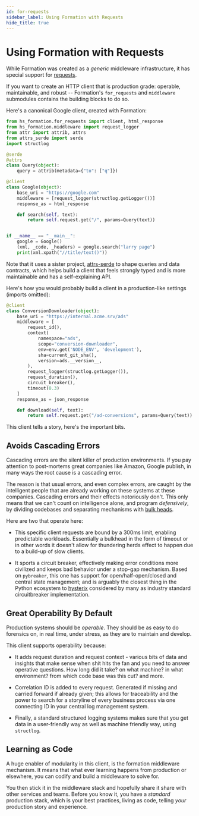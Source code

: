 ```yaml
---
id: for-requests
sidebar_label: Using Formation with Requests
hide_title: true
---
```

# Using Formation with Requests

While Formation was created as a _generic_ middleware infrastructure, it has special support for [requests](https://github.com/requests/requests).

If you want to create an HTTP client that is production grade: operable, maintainable, and robust -- Formation's `for_requests` and `middleware` submodules contains the building blocks to do so.

Here's a canonical Google client, created with Formation:

```py
from hs_formation.for_requests import client, html_response
from hs_formation.middleware import request_logger
from attr import attrib, attrs
from attrs_serde import serde
import structlog

@serde
@attrs
class Query(object):
    query = attrib(metadata={"to": ["q"]})

@client
class Google(object):
    base_uri = "https://google.com"
    middleware = [request_logger(structlog.getLogger())]
    response_as = html_response

    def search(self, text):
        return self.request.get("/", params=Query(text))


if __name__ == "__main__":
    google = Google()
    (xml, _code, _headers) = google.search("larry page")
    print(xml.xpath("//title/text()"))
```


Note that it uses a sister project, [attrs-serde](https://github.com/jondot/attrs-serde) to shape queries and data contracts, which helps build a client that feels strongly typed and is more maintainable and has a self-explaining API.


Here's how you would probably build a client in a production-like settings (imports omitted):

```py
@client
class ConversionDownloader(object):
    base_uri = "https://internal.acme.srv/ads"
    middleware = [
        request_id(),
        context(
            namespace="ads",
            scope="conversion-downloader",
            env=env.get('NODE_ENV', 'development'),
            sha=current_git_sha(),
            version=ads.__version__,
        ),
        request_logger(structlog.getLogger()),
        request_duration(),
        circuit_breaker(),
        timeout(0.3)
    ]
    response_as = json_response

    def download(self, text):
        return self.request.get("/ad-conversions", params=Query(text))
```

This client tells a story, here's the important bits.

## Avoids Cascading Errors 

Cascading errors are the silent killer of production environments. If you pay attention to post-mortems great companies like Amazon, Google publish, in many ways the root cause is a cascading error. 

The reason is that usual errors, and even complex errors, are caught by the intelligent people that are already working on these systems at these companies. Cascading errors and their effects notoriously don't. This only means that we can't count on intelligence alone, and program _defensively_, by dividing codebases and separating mechanisms with [bulk heads](https://en.wikipedia.org/wiki/Bulkhead_(partition)).

Here are two that operate here:

* This specific client requests are bound by a 300ms limit, enabling predictable workloads. Essentially a bulkhead in the form of timeout or in other words it doesn't allow for thundering herds effect to happen due to a build-up of slow clients.

* It sports a circuit breaker, effectively making error conditions more civilized and keeps bad behavior under a stop-gap mechanism. Based on `pybreaker`, this one has support for open/half-open/closed and central state management; and is arguably the closest thing in the Python ecosystem to [hysterix](https://github.com/Netflix/Hystrix) considered by many as industry standard circuitbreaker implementation.


## Great Operability By Default

Production systems should be _operable_. They should be as easy to do forensics on, in real time, under stress, as they are to maintain and develop.

This client supports operability because:

* It adds request duration and request context - various bits of data and insights that make sense when shit hits the fan and you need to answer operative questions. How long did it take? on what machine? in what environment? from which code base was this cut? and more.

* Correlation ID is added to every request. Generated if missing and carried forward if already given; this allows for traceability and the power to search for a storyline of every business process via one connecting ID in your central log management system.

* Finally, a standard structured logging systems makes sure that you get data in a user-friendly way as well as machine friendly way, using `structlog`.

## Learning as Code

A huge enabler of modularity in this client, is the formation middleware 
mechanism. It means that what ever learning happens from production or elsewhere, you can codify and build a middleware to solve for. 

You then stick it in the middleware stack and hopefully share it share with other services and teams. Before you know it, you have a _standard_ production stack, which is your best practices, living as code, telling _your_ production story and experience.


